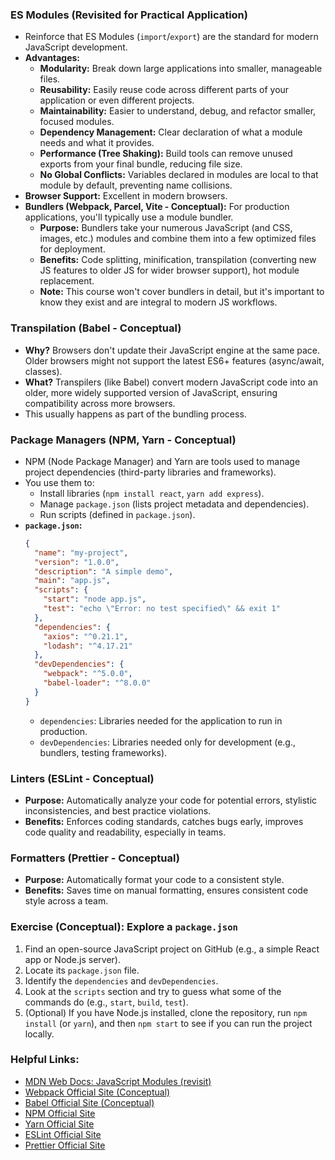 ### ES Modules (Revisited for Practical Application)
*   Reinforce that ES Modules (`import`/`export`) are the standard for modern JavaScript development.
*   **Advantages:**
    *   **Modularity:** Break down large applications into smaller, manageable files.
    *   **Reusability:** Easily reuse code across different parts of your application or even different projects.
    *   **Maintainability:** Easier to understand, debug, and refactor smaller, focused modules.
    *   **Dependency Management:** Clear declaration of what a module needs and what it provides.
    *   **Performance (Tree Shaking):** Build tools can remove unused exports from your final bundle, reducing file size.
    *   **No Global Conflicts:** Variables declared in modules are local to that module by default, preventing name collisions.
*   **Browser Support:** Excellent in modern browsers.
*   **Bundlers (Webpack, Parcel, Vite - Conceptual):** For production applications, you'll typically use a module bundler.
    *   **Purpose:** Bundlers take your numerous JavaScript (and CSS, images, etc.) modules and combine them into a few optimized files for deployment.
    *   **Benefits:** Code splitting, minification, transpilation (converting new JS features to older JS for wider browser support), hot module replacement.
    *   **Note:** This course won't cover bundlers in detail, but it's important to know they exist and are integral to modern JS workflows.

### Transpilation (Babel - Conceptual)
*   **Why?** Browsers don't update their JavaScript engine at the same pace. Older browsers might not support the latest ES6+ features (async/await, classes).
*   **What?** Transpilers (like Babel) convert modern JavaScript code into an older, more widely supported version of JavaScript, ensuring compatibility across more browsers.
*   This usually happens as part of the bundling process.

### Package Managers (NPM, Yarn - Conceptual)
*   NPM (Node Package Manager) and Yarn are tools used to manage project dependencies (third-party libraries and frameworks).
*   You use them to:
    *   Install libraries (`npm install react`, `yarn add express`).
    *   Manage `package.json` (lists project metadata and dependencies).
    *   Run scripts (defined in `package.json`).
*   **`package.json`:**
    ```json
    {
      "name": "my-project",
      "version": "1.0.0",
      "description": "A simple demo",
      "main": "app.js",
      "scripts": {
        "start": "node app.js",
        "test": "echo \"Error: no test specified\" && exit 1"
      },
      "dependencies": {
        "axios": "^0.21.1",
        "lodash": "^4.17.21"
      },
      "devDependencies": {
        "webpack": "^5.0.0",
        "babel-loader": "^8.0.0"
      }
    }
    ```
    *   `dependencies`: Libraries needed for the application to run in production.
    *   `devDependencies`: Libraries needed only for development (e.g., bundlers, testing frameworks).

### Linters (ESLint - Conceptual)
*   **Purpose:** Automatically analyze your code for potential errors, stylistic inconsistencies, and best practice violations.
*   **Benefits:** Enforces coding standards, catches bugs early, improves code quality and readability, especially in teams.

### Formatters (Prettier - Conceptual)
*   **Purpose:** Automatically format your code to a consistent style.
*   **Benefits:** Saves time on manual formatting, ensures consistent code style across a team.

### Exercise (Conceptual): Explore a `package.json`
1.  Find an open-source JavaScript project on GitHub (e.g., a simple React app or Node.js server).
2.  Locate its `package.json` file.
3.  Identify the `dependencies` and `devDependencies`.
4.  Look at the `scripts` section and try to guess what some of the commands do (e.g., `start`, `build`, `test`).
5.  (Optional) If you have Node.js installed, clone the repository, run `npm install` (or `yarn`), and then `npm start` to see if you can run the project locally.

### Helpful Links:
*   [MDN Web Docs: JavaScript Modules (revisit)](https://developer.mozilla.org/en-US/docs/Web/JavaScript/Guide/Modules)
*   [Webpack Official Site (Conceptual)](https://webpack.js.org/)
*   [Babel Official Site (Conceptual)](https://babeljs.io/)
*   [NPM Official Site](https://www.npmjs.com/)
*   [Yarn Official Site](https://yarnpkg.com/)
*   [ESLint Official Site](https://eslint.org/)
*   [Prettier Official Site](https://prettier.io/)

